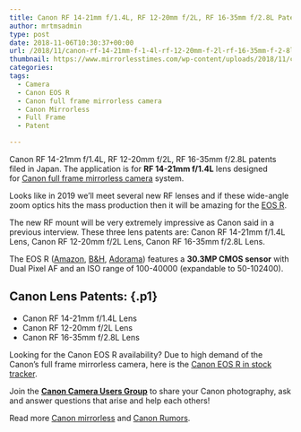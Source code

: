 ```yaml
---
title: Canon RF 14-21mm f/1.4L, RF 12-20mm f/2L, RF 16-35mm f/2.8L Patents
author: mrtmsadmin
type: post
date: 2018-11-06T10:30:37+00:00
url: /2018/11/canon-rf-14-21mm-f-1-4l-rf-12-20mm-f-2l-rf-16-35mm-f-2-8l-patents/
thumbnail: https://www.mirrorlesstimes.com/wp-content/uploads/2018/11/canon-patent-rf1421.jpg
categories:
tags:
  - Camera
  - Canon EOS R
  - Canon full frame mirrorless camera
  - Canon Mirrorless
  - Full Frame
  - Patent

---
```

<p class="p1">
  <span class="s1">Canon RF 14-21mm f/1.4L, RF 12-20mm f/2L, RF 16-35mm f/2.8L patents filed in Japan. The application is for <strong>RF 14-21mm f/1.4L</strong> lens designed for <a href="https://www.mirrorlesstimes.com/tags/canon-full-frame-mirrorless-camera/" target="_blank" rel="noopener">Canon full frame mirrorless camera</a> system.</span>
</p>

Looks like in 2019 we’ll meet several new RF lenses and if these wide-angle zoom optics hits the mass production then it will be amazing for the [EOS R][1].

<p class="p1">
  <span class="s1">The new RF mount will be very extremely impressive as Canon said in a previous interview. These three lens patents are: Canon RF 14-21mm f/1.4L Lens, Canon RF 12-20mm f/2L Lens, Canon RF 16-35mm f/2.8L Lens.</span><!--more-->
</p>

The EOS R (<a class="ext-link" title="" href="https://www.amazon.com/Canon-Cameras-Digital-Camera-3075C002/dp/B07H484HLT/?tag=daicamnew-20" target="_blank" rel="noopener external noreferrer nofollow" data-wpel-link="external" data-amzn-asin="B07H484HLT">Amazon</a>, <a class="ext-link" title="" href="https://www.bhphotovideo.com/c/product/1433710-REG/canon_eos_r_mirrorless_digital.html/BI/20175/KBID/14249/" target="_blank" rel="noopener external noreferrer nofollow" data-wpel-link="external">B&H</a>, <a class="ext-link broken_link" title="" href="https://adorama.evyy.net/c/63923/51926/1036?u=https://www.adorama.com/car.html" target="_blank" rel="noopener external noreferrer nofollow">Adorama</a>) features a **30.3MP CMOS sensor** with Dual Pixel AF and an ISO range of 100-40000 (expandable to 50-102400).

## <span class="s1">Canon Lens Patents:</span> {.p1}

<ul class="ul1">
  <li class="li1">
    <span class="s1">Canon RF 14-21mm f/1.4L Lens</span>
  </li>
  <li class="li1">
    <span class="s1">Canon RF 12-20mm f/2L Lens</span>
  </li>
  <li class="li1">
    <span class="s1">Canon RF 16-35mm f/2.8L Lens</span>
  </li>
</ul>

Looking for the Canon EOS R availability? Due to high demand of the Canon’s full frame mirrorless camera, here is the [Canon EOS R in stock tracker][2].

Join the <a class="ext-link" title="" href="https://www.facebook.com/groups/185572945112087/" target="_blank" rel="external nofollow noopener"><strong>Canon Camera Users Group</strong></a> to share your Canon photography, ask and answer questions that arise and help each others!

Read more [Canon mirrorless][3] and <a href="https://www.dailycameranews.com/tag/canon-rumors/" target="_blank" rel="noopener">Canon Rumors</a>.

 [1]: https://www.mirrorlesstimes.com/tags/canon-eos-r/
 [2]: https://www.dailycameranews.com/2018/09/canon-eos-r-in-stock-availability-tracker/
 [3]: https://www.mirrorlesstimes.com/tags/canon-mirrorless/
